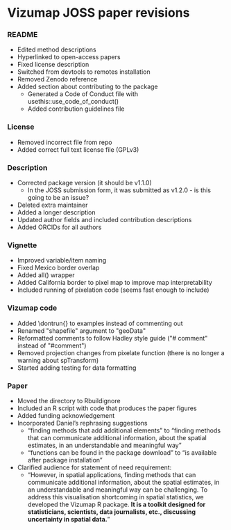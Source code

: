# Vizumap JOSS paper revisions

### README 
* Edited method descriptions
* Hyperlinked to open-access papers
* Fixed license description
* Switched from devtools to remotes installation
* Removed Zenodo reference
* Added section about contributing to the package
  * Generated a Code of Conduct file with usethis::use_code_of_conduct()
  * Added contribution guidelines file

### License
* Removed incorrect file from repo
* Added correct full text license file (GPLv3)

### Description
* Corrected package version (it should be v1.1.0)
  * In the JOSS submission form, it was submitted as v1.2.0 - is this going to be an issue?
* Deleted extra maintainer
* Added a longer description
* Updated author fields and included contribution descriptions
* Added ORCIDs for all authors

### Vignette
* Improved variable/item naming
* Fixed Mexico border overlap
* Added all() wrapper
* Added California border to pixel map to improve map interpretability
* Included running of pixelation code (seems fast enough to include)

### Vizumap code
* Added \dontrun{} to examples instead of commenting out
* Renamed "shapefile" argument to "geoData"
* Reformatted comments to follow Hadley style guide ("# comment" instead of "#comment")
* Removed projection changes from pixelate function (there is no longer a warning about spTransform)
* Started adding testing for data formatting

### Paper
* Moved the directory to Rbuildignore
* Included an R script with code that produces the paper figures
* Added funding acknowledgement
* Incorporated Daniel’s rephrasing suggestions
  * “finding methods that add additional elements” to “finding methods that can communicate additional information, about the spatial estimates, in an understandable and meaningful way”
  * “functions can be found in the package download” to “is available after package installation”
* Clarified audience for statement of need requirement:
  * “However, in spatial applications, finding methods that can communicate additional information, about the spatial estimates, in an understandable and meaningful way can be challenging. To address this visualisation shortcoming in spatial statistics, we developed the Vizumap R package. **It is a toolkit designed for statisticians, scientists, data journalists, etc., discussing uncertainty in spatial data.**”






